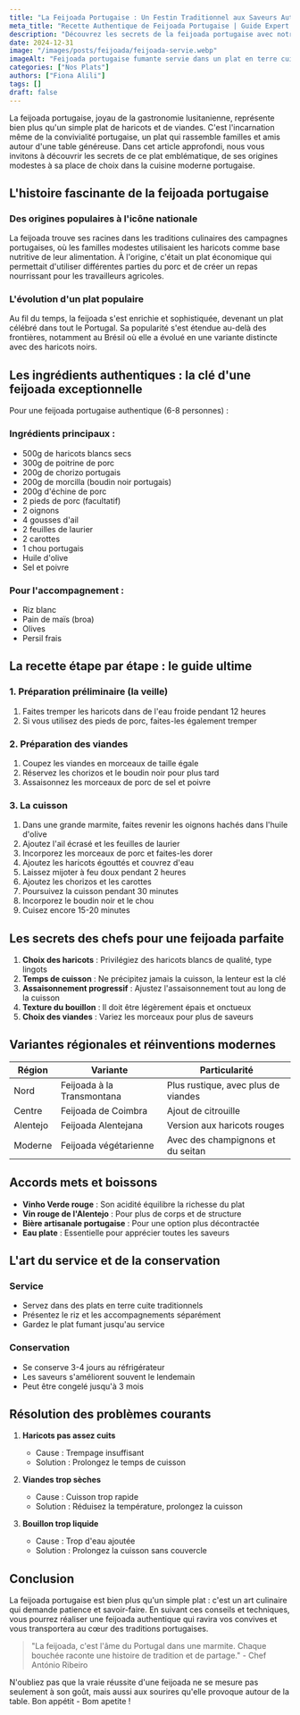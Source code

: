 ```yaml
---
title: "La Feijoada Portugaise : Un Festin Traditionnel aux Saveurs Authentiques"
meta_title: "Recette Authentique de Feijoada Portugaise | Guide Expert et Astuces"
description: "Découvrez les secrets de la feijoada portugaise avec notre guide détaillé. Explorez l'histoire, les ingrédients essentiels et les techniques traditionnelles pour créer ce plat emblématique du Portugal."
date: 2024-12-31
image: "/images/posts/feijoada/feijoada-servie.webp"
imageAlt: "Feijoada portugaise fumante servie dans un plat en terre cuite traditionnel, accompagnée de riz blanc et de chou"
categories: ["Nos Plats"]
authors: ["Fiona Alili"]
tags: []
draft: false
---
```


La feijoada portugaise, joyau de la gastronomie lusitanienne, représente bien plus qu'un simple plat de haricots et de viandes. C'est l'incarnation même de la convivialité portugaise, un plat qui rassemble familles et amis autour d'une table généreuse. Dans cet article approfondi, nous vous invitons à découvrir les secrets de ce plat emblématique, de ses origines modestes à sa place de choix dans la cuisine moderne portugaise.

## L'histoire fascinante de la feijoada portugaise

### Des origines populaires à l'icône nationale

La feijoada trouve ses racines dans les traditions culinaires des campagnes portugaises, où les familles modestes utilisaient les haricots comme base nutritive de leur alimentation. À l'origine, c'était un plat économique qui permettait d'utiliser différentes parties du porc et de créer un repas nourrissant pour les travailleurs agricoles.

### L'évolution d'un plat populaire

Au fil du temps, la feijoada s'est enrichie et sophistiquée, devenant un plat célébré dans tout le Portugal. Sa popularité s'est étendue au-delà des frontières, notamment au Brésil où elle a évolué en une variante distincte avec des haricots noirs.

## Les ingrédients authentiques : la clé d'une feijoada exceptionnelle

Pour une feijoada portugaise authentique (6-8 personnes) :

### Ingrédients principaux :
- 500g de haricots blancs secs
- 300g de poitrine de porc
- 200g de chorizo portugais
- 200g de morcilla (boudin noir portugais)
- 200g d'échine de porc
- 2 pieds de porc (facultatif)
- 2 oignons
- 4 gousses d'ail
- 2 feuilles de laurier
- 2 carottes
- 1 chou portugais
- Huile d'olive
- Sel et poivre

### Pour l'accompagnement :
- Riz blanc
- Pain de maïs (broa)
- Olives
- Persil frais

## La recette étape par étape : le guide ultime

### 1. Préparation préliminaire (la veille)
1. Faites tremper les haricots dans de l'eau froide pendant 12 heures
2. Si vous utilisez des pieds de porc, faites-les également tremper

### 2. Préparation des viandes
1. Coupez les viandes en morceaux de taille égale
2. Réservez les chorizos et le boudin noir pour plus tard
3. Assaisonnez les morceaux de porc de sel et poivre

### 3. La cuisson
1. Dans une grande marmite, faites revenir les oignons hachés dans l'huile d'olive
2. Ajoutez l'ail écrasé et les feuilles de laurier
3. Incorporez les morceaux de porc et faites-les dorer
4. Ajoutez les haricots égouttés et couvrez d'eau
5. Laissez mijoter à feu doux pendant 2 heures
6. Ajoutez les chorizos et les carottes
7. Poursuivez la cuisson pendant 30 minutes
8. Incorporez le boudin noir et le chou
9. Cuisez encore 15-20 minutes

## Les secrets des chefs pour une feijoada parfaite

1. **Choix des haricots** : Privilégiez des haricots blancs de qualité, type lingots
2. **Temps de cuisson** : Ne précipitez jamais la cuisson, la lenteur est la clé
3. **Assaisonnement progressif** : Ajustez l'assaisonnement tout au long de la cuisson
4. **Texture du bouillon** : Il doit être légèrement épais et onctueux
5. **Choix des viandes** : Variez les morceaux pour plus de saveurs

## Variantes régionales et réinventions modernes

| Région | Variante | Particularité |
|--------|----------|---------------|
| Nord | Feijoada à la Transmontana | Plus rustique, avec plus de viandes |
| Centre | Feijoada de Coimbra | Ajout de citrouille |
| Alentejo | Feijoada Alentejana | Version aux haricots rouges |
| Moderne | Feijoada végétarienne | Avec des champignons et du seitan |

## Accords mets et boissons

- **Vinho Verde rouge** : Son acidité équilibre la richesse du plat
- **Vin rouge de l'Alentejo** : Pour plus de corps et de structure
- **Bière artisanale portugaise** : Pour une option plus décontractée
- **Eau plate** : Essentielle pour apprécier toutes les saveurs

## L'art du service et de la conservation

### Service
- Servez dans des plats en terre cuite traditionnels
- Présentez le riz et les accompagnements séparément
- Gardez le plat fumant jusqu'au service

### Conservation
- Se conserve 3-4 jours au réfrigérateur
- Les saveurs s'améliorent souvent le lendemain
- Peut être congelé jusqu'à 3 mois

## Résolution des problèmes courants

1. **Haricots pas assez cuits**
   - Cause : Trempage insuffisant
   - Solution : Prolongez le temps de cuisson

2. **Viandes trop sèches**
   - Cause : Cuisson trop rapide
   - Solution : Réduisez la température, prolongez la cuisson

3. **Bouillon trop liquide**
   - Cause : Trop d'eau ajoutée
   - Solution : Prolongez la cuisson sans couvercle

## Conclusion

La feijoada portugaise est bien plus qu'un simple plat : c'est un art culinaire qui demande patience et savoir-faire. En suivant ces conseils et techniques, vous pourrez réaliser une feijoada authentique qui ravira vos convives et vous transportera au cœur des traditions portugaises.

> "La feijoada, c'est l'âme du Portugal dans une marmite. Chaque bouchée raconte une histoire de tradition et de partage." - Chef António Ribeiro

N'oubliez pas que la vraie réussite d'une feijoada ne se mesure pas seulement à son goût, mais aussi aux sourires qu'elle provoque autour de la table. Bon appétit - Bom apetite !